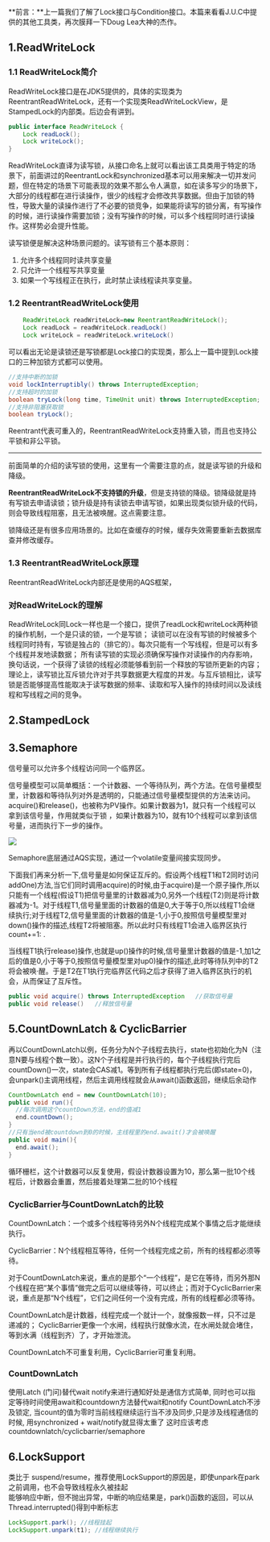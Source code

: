 **前言：**上一篇我们了解了Lock接口与Condition接口。本篇来看看J.U.C中提供的其他工具类，再次膜拜一下Doug Lea大神的杰作。

## 1.ReadWriteLock

### 1.1 ReadWriteLock简介

ReadWriteLock接口是在JDK5提供的，具体的实现类为ReentrantReadWriteLock，还有一个实现类ReadWriteLockView，是StampedLock的内部类。后边会有讲到。

```Java
public interface ReadWriteLock {
    Lock readLock();
    Lock writeLock();
}
```

ReadWriteLock直译为读写锁，从接口命名上就可以看出该工具类用于特定的场景下，前面讲过的ReentrantLock和synchronized基本可以用来解决一切并发问题，但在特定的场景下可能表现的效果不那么令人满意，如在读多写少的场景下，大部分的线程都在进行读操作，很少的线程才会修改共享数据。但由于加锁的特性，导致大量的读操作进行了不必要的锁竞争，如果能将读写的锁分离，有写操作的时候，进行读操作需要加锁；没有写操作的时候，可以多个线程同时进行读操作。这样势必会提升性能。

读写锁便是解决这种场景问题的。读写锁有三个基本原则：

1. 允许多个线程同时读共享变量
2. 只允许一个线程写共享变量
3. 如果一个写线程正在执行，此时禁止读线程读共享变量。

### 1.2 ReentrantReadWriteLock使用

```java
    ReadWriteLock readWriteLock=new ReentrantReadWriteLock();
    Lock readLock = readWriteLock.readLock()
    Lock writeLock = readWriteLock.writeLock()
```

可以看出无论是读锁还是写锁都是Lock接口的实现类，那么上一篇中提到Lock接口的三种加锁方式都可以使用。

```Java
//支持中断的加锁
void lockInterruptibly() throws InterruptedException;
//支持超时的加锁
boolean tryLock(long time, TimeUnit unit) throws InterruptedException;
//支持非阻塞获取锁
boolean tryLock();
```

Reentrant代表可重入的，ReentrantReadWriteLock支持重入锁，而且也支持公平锁和非公平锁。

****

前面简单的介绍的读写锁的使用，这里有一个需要注意的点，就是读写锁的升级和降级。

**ReentrantReadWriteLock不支持锁的升级**，但是支持锁的降级。锁降级就是持有写锁去申请读锁；锁升级是持有读锁去申请写锁，如果出现类似锁升级的代码，则会导致线程阻塞，且无法被唤醒。这点需要注意。

锁降级还是有很多应用场景的。比如在查缓存的时候，缓存失效需要重新去数据库查并修改缓存。

### 1.3 ReentrantReadWriteLock原理

ReentrantReadWriteLock内部还是使用的AQS框架，

### 对ReadWriteLock的理解

ReadWriteLock同Lock一样也是一个接口，提供了readLock和writeLock两种锁的操作机制，一个是只读的锁，一个是写锁；
读锁可以在没有写锁的时候被多个线程同时持有，写锁是独占的（排它的）。每次只能有一个写线程，但是可以有多个线程并发地读数据；
所有读写锁的实现必须确保写操作对读操作的内存影响，换句话说，一个获得了读锁的线程必须能够看到前一个释放的写锁所更新的内容；
理论上，读写锁比互斥锁允许对于共享数据更大程度的并发。与互斥锁相比，读写锁是否能够提高性能取决于读写数据的频率、读取和写入操作的持续时间以及读线程和写线程之间的竞争。



## 2.StampedLock



## 3.Semaphore

信号量可以允许多个线程访问同一个临界区。

信号量模型可以简单概括：一个计数器、一个等待队列，两个方法。在信号量模型里，计数器和等待队列对外是透明的，只能通过信号量模型提供的方法来访问。acquire()和release()，也被称为PV操作。如果计数器为1，就只有一个线程可以拿到该信号量，作用就类似于锁 ，如果计数器为10，就有10个线程可以拿到该信号量，进而执行下一步的操作。

![](D:\study\Framework\Java\img\27-信号量模型.jpg)

Semaphore底层通过AQS实现，通过一个volatile变量间接实现同步。

下面我们再来分析一下,信号量是如何保证互斥的。假设两个线程T1和T2同时访问addOne)方法,当它们同时调用acquire)的时候,由于acquire)是一个原子操作,所以只能有一个线程(假设T1)把信号量里的计数器减为0,另外一个线程(T2)则是将计数器减为-1。对于线程T1,信号量里面的计数器的值是0,大于等于0,所以线程T1会继续执行;对于线程T2,信号量里面的计数器的值是-1,小于0,按照信号量模型里对down()操作的描述,线程T2将被阻塞。所以此时只有线程T1会进入临界区执行count+=1: .

当线程T1执行release)操作,也就是up()操作的时候,信号量里计数器的值是-1,加1之后的值是0,小于等于0,按照信号量模型里对up0)操作的描述,此时等待队列中的T2将会被唤·醒。于是T2在T1执行完临界区代码之后才获得了进入临界区执行的机会，从而保证了互斥性。

```java
public void acquire() throws InterruptedException   //获取信号量
public void release()   //释放信号量
```



## 5.CountDownLatch & CyclicBarrier

再以CountDownLatch以例，任务分为N个子线程去执行，state也初始化为N（注意N要与线程个数一致）。这N个子线程是并行执行的，每个子线程执行完后countDown()一次，state会CAS减1。等到所有子线程都执行完后(即state=0)，会unpark()主调用线程，然后主调用线程就会从await()函数返回，继续后余动作

```java
CountDownLatch end = new CountDownLatch(10);
public void run(){
  //每次调用这个countDown方法，end的值减1
  end.countDown();
}
//只有当end被countdown到0的时候，主线程里的end.await()才会被唤醒
public void main(){
  end.await();
}
```


循环栅栏，这个计数器可以反复使用，假设计数器设置为10，那么第一批10个线程后，计数器会重置，然后接着处理第二批的10个线程  

### CyclicBarrier与CountDownLatch的比较

CountDownLatch：一个或多个线程等待另外N个线程完成某个事情之后才能继续执行。

CyclicBarrier：N个线程相互等待，任何一个线程完成之前，所有的线程都必须等待。

对于CountDownLatch来说，重点的是那个“一个线程”，是它在等待，而另外那N个线程在把“某个事情”做完之后可以继续等待，可以终止；而对于CyclicBarrier来说，重点是那“N个线程”，它们之间任何一个没有完成，所有的线程都必须等待。

CountDownLatch是计数器，线程完成一个就计一个，就像报数一样，只不过是递减的；
CyclicBarrier更像一个水闸，线程执行就像水流，在水闸处就会堵住，等到水满（线程到齐）了，才开始泄流。

CountDownLatch不可重复利用，CyclicBarrier可重复利用。





### CountDownLatch

使用Latch (门问)替代wait notify来进行通知好处是通信方式简单,
同时也可以指定等待时间使用await和countdown方法替代wait和notify 
CountDownLatch不涉及锁定, 当count的值为零时当前线程继续运行当不涉及同步,只是涉及线程通信的时候,
用synchronized + wait/notify就显得太重了
这时应该考虑countdownlatch/cyclicbarrier/semaphore

## 6.LockSupport

类比于 suspend/resume，推荐使用LockSupport的原因是，即使unpark在park之前调用，也不会导致线程永久被挂起  
能够响应中断，但不抛出异常，中断的响应结果是，park()函数的返回，可以从Thread.interrupted()得到中断标志

```java
LockSupport.park(); //线程挂起
LockSupport.unpark(t1); //线程继续执行
```







